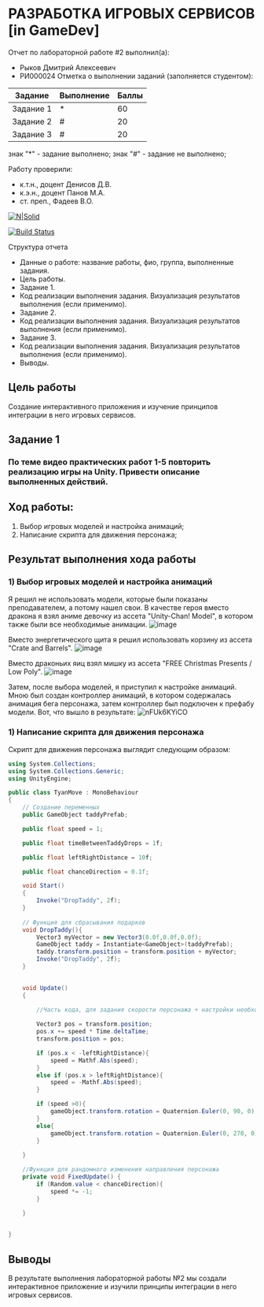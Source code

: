 # РАЗРАБОТКА ИГРОВЫХ СЕРВИСОВ [in GameDev]
Отчет по лабораторной работе #2 выполнил(а):
- Рыков Дмитрий Алексеевич
- РИ000024
Отметка о выполнении заданий (заполняется студентом):

| Задание | Выполнение | Баллы |
| ------ | ------ | ------ |
| Задание 1 | * | 60 |
| Задание 2 | # | 20 |
| Задание 3 | # | 20 |

знак "*" - задание выполнено; знак "#" - задание не выполнено;

Работу проверили:
- к.т.н., доцент Денисов Д.В.
- к.э.н., доцент Панов М.А.
- ст. преп., Фадеев В.О.

[![N|Solid](https://cldup.com/dTxpPi9lDf.thumb.png)](https://nodesource.com/products/nsolid)

[![Build Status](https://travis-ci.org/joemccann/dillinger.svg?branch=master)](https://travis-ci.org/joemccann/dillinger)

Структура отчета

- Данные о работе: название работы, фио, группа, выполненные задания.
- Цель работы.
- Задание 1.
- Код реализации выполнения задания. Визуализация результатов выполнения (если применимо).
- Задание 2.
- Код реализации выполнения задания. Визуализация результатов выполнения (если применимо).
- Задание 3.
- Код реализации выполнения задания. Визуализация результатов выполнения (если применимо).
- Выводы.

## Цель работы
Cоздание интерактивного приложения и изучение принципов интеграции в него игровых сервисов.
## Задание 1
### По теме видео практических работ 1-5 повторить реализацию игры на Unity. Привести описание выполненных действий.
## Ход работы:
1) Выбор игровых моделей и настройка анимаций;
2) Написание скрипта для движения персонажа;

## Результат выполнения хода работы
### 1) Выбор игровых моделей и настройка анимаций
Я решил не использовать модели, которые были показаны преподавателем, а потому нашел свои. В качестве героя вместо дракона я взял аниме девочку из ассета "Unity-Chan! Model", в котором также были все необходимые анимации.
![image](https://user-images.githubusercontent.com/91608946/194338117-0856c957-4204-4a44-b758-f01c4787f40e.png)

Вместо энергетического щита я решил использовать корзину из ассета "Crate and Barrels".
![image](https://user-images.githubusercontent.com/91608946/194338827-0d49eb75-81bd-486e-a108-9f59b22c7ed4.png)

Вместо драконьих яиц взял мишку из ассета "FREE Christmas Presents / Low Poly".
![image](https://user-images.githubusercontent.com/91608946/194339413-80a560ed-ad7b-44fb-8df0-a0d5373c2756.png)

Затем, после выбора моделей, я приступил к настройке анимаций. Мною был создан контроллер анимаций, в котором содержалась анимация бега персонажа, затем контроллер был подключен к префабу модели. Вот, что вышло в результате: 
![nFUk6KYiCO](https://user-images.githubusercontent.com/91608946/194358546-ff8e6747-64fc-496f-9005-cdcd9c4ddeed.gif)


### 1) Написание скрипта для движения персонажа

Скрипт для движения персонажа выглядит следующим образом:
```c#
using System.Collections;
using System.Collections.Generic;
using UnityEngine;

public class TyanMove : MonoBehaviour
{
    // Создание переменных
    public GameObject taddyPrefab;

    public float speed = 1;

    public float timeBetweenTaddyDrops = 1f;

    public float leftRightDistance = 10f;

    public float chanceDirection = 0.1f;

    void Start()
    {
        Invoke("DropTaddy", 2f);
    }
    
    // Функция для сбрасывания подарков
    void DropTaddy(){
        Vector3 myVector = new Vector3(0.0f,0.0f,0.0f);
        GameObject taddy = Instantiate<GameObject>(taddyPrefab);
        taddy.transform.position = transform.position + myVector;
        Invoke("DropTaddy", 2f);
    }
    

    void Update()
    {
      
        //Часть кода, для задания скорости персонажа + настройки необходимого угла его отображения

        Vector3 pos = transform.position;
        pos.x += speed * Time.deltaTime;
        transform.position = pos;

        if (pos.x < -leftRightDistance){
            speed = Mathf.Abs(speed);
        }
        else if (pos.x > leftRightDistance){
            speed = -Mathf.Abs(speed);
        }

        if (speed >0){
            gameObject.transform.rotation = Quaternion.Euler(0, 90, 0);
        }
        else{
            gameObject.transform.rotation = Quaternion.Euler(0, 270, 0);
        }
  
    }

    //Функция для рандомного изменения направления персонажа
    private void FixedUpdate() {
        if (Random.value < chanceDirection){
            speed *= -1;
        }
        
    }


}
```




## Выводы
В результате выполнения лабораторной работы №2 мы создали интерактивное приложение и изучили принципы интеграции в него игровых сервисов.


